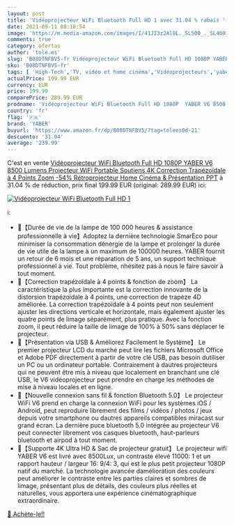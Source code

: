 ```yaml
---
layout: post
title: 'Vidéoprojecteur WiFi Bluetooth Full HD 1 avec 31.04 % rabais '
date: 2021-09-11 08:10:54
image: 'https://m.media-amazon.com/images/I/41JI3z2Al8L._SL500_._SL400_.jpg'
comments: true
category: ofertas
author: 'tole.es'
slug: 'B08DTNFBV5-fr Vidéoprojecteur WiFi Bluetooth Full HD 1080P YABER V6 8500...'
sku: 'B08DTNFBV5-fr'
tags: [ 'High-Tech','TV, vidéo et home cinéma','Vidéoprojecteurs','yaber', ]
actualPrice: 199.99 EUR
currency: EUR
price: 199.99
comparePrice: 289.99 EUR
prodname: 'Vidéoprojecteur WiFi Bluetooth Full HD 1080P  YABER V6 8500 Lumens Projecteur WiFi Portable Soutiens 4K  Correction Trapézoïdale à 4 Points  Zoom -54%  Rétroprojecteur Home Cinéma & Présentation PPT'
country: 'fr'
flag: '🇫🇷'
brand: 'YABER'
buyurl: 'https://www.amazon.fr/dp/B08DTNFBV5/?tag=tolees0d-21'
descuento: '31.04'
average: '239.99'
---
```


C'est en vente [Vidéoprojecteur WiFi Bluetooth Full HD 1080P  YABER V6 8500 Lumens Projecteur WiFi Portable Soutiens 4K  Correction Trapézoïdale à 4 Points  Zoom -54%  Rétroprojecteur Home Cinéma & Présentation PPT](https://www.amazon.fr/dp/B08DTNFBV5/?tag=tolees0d-21)  à  31.04 % de réduction, prix final  199.99 EUR (original: 289.99 EUR) ici:

[![Vidéoprojecteur WiFi Bluetooth Full HD 1](https://m.media-amazon.com/images/I/41JI3z2Al8L._SL500_._SL400_.jpg)](https://www.amazon.fr/dp/B08DTNFBV5/?tag=tolees0d-21)

ℹ️:

- 💝【Durée de vie de la lampe de 100 000 heures & assistance professionnelle à vie】Adoptez la dernière technologie SmarEco pour minimiser la consommation dénergie de la lampe et prolonger la durée de vie utile de la lampe à un maximum de 100000 heures. YABER fournit un retour de 6 mois et une réparation de 5 ans, un support technique professionnel à vie. Tout problème, nhésitez pas à nous le faire savoir à tout moment.
- 💝【Correction trapézoïdale à 4 points & fonction de zoom】 La caractéristique la plus importante est la correction innovante de la distorsion trapézoïdale à 4 points, une correction de trapèze 4D améliorée. La correction trapézoïdale à 4 points peut non seulement ajuster les directions verticale et horizontale, mais également ajuster les quatre points de limage séparément, plus pratique. Avec la fonction zoom, il peut réduire la taille de limage de 100% à 50% sans déplacer le projecteur.
- 💝【Présentation via USB & Améliorez Facilement le Système】 Le premier projecteur LCD du marché peut lire les fichiers Microsoft Office et Adobe PDF directement à partir de votre clé USB, pas besoin dutiliser un PC ou un ordinateur portable. Contrairement à dautres projecteurs qui ne peuvent être mis à niveau que localement en branchant une clé USB, le V6 vidéoprojecteur peut prendre en charge les méthodes de mise à niveau locales et en ligne.
- 💝【Nouvelle connexion sans fil & fonction Bluetooth 5.0】 Le projecteur WiFi V6 prend en charge la connexion WiFi pour les systèmes iOS / Android, peut reproduire librement des films / vidéos / photos / jeux depuis votre smartphone ou dautres appareils compatibles miracast sur grand écran. La dernière puce bluetooth 5.0 intégrée au projecteur V6 peut connecter librement vos casques bluetooth, haut-parleurs bluetooth et airpod à tout moment.
- 💝【Supporte 4K Ultra HD & Sac de projecteur gratuit】 Le projecteur wifi YABER V6 est livré avec 8500Lux, un contraste élevé 11000: 1 et un rapport hauteur / largeur 16: 9/4: 3, qui est le plus petit projecteur 1080P natif du marché. La technologie avancée damélioration des couleurs peut améliorer le contraste entre les parties claires et sombres de limage, présentant plus de détails, des couleurs plus réelles et naturelles, vous apportera une expérience cinématographique extraordinaire.

[🛒 Achète-le!!](https://www.amazon.fr/dp/B08DTNFBV5/?tag=tolees0d-21)
